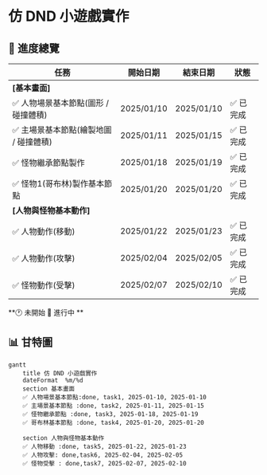 # 仿 DND 小遊戲實作

## 📌 進度總覽
| 任務 | 開始日期 | 結束日期 | 狀態 |
|------|----------|----------|------|
| **[基本畫面]** | | | |
| ✅ 人物場景基本節點(圖形 / 碰撞體積) | 2025/01/10 | 2025/01/10 | ✅ 已完成 |
| ✅ 主場景基本節點(繪製地圖 / 碰撞體積) | 2025/01/11 | 2025/01/15 | ✅ 已完成 |
| ✅ 怪物繼承節點製作 | 2025/01/18 | 2025/01/19 | ✅ 已完成 |
| ✅ 怪物1(哥布林)製作基本節點 | 2025/01/20 | 2025/01/20 | ✅ 已完成 |
| **[人物與怪物基本動作]** | | | |
| ✅ 人物動作(移動) | 2025/01/22 | 2025/01/23 | ✅ 已完成|
| ✅ 人物動作(攻擊) | 2025/02/04 | 2025/02/05 | ✅ 已完成 |
| ✅ 怪物動作(受擊) | 2025/02/07 | 2025/02/10 | ✅ 已完成 |
**🕐 未開始 🔵 進行中 **
## 📊 甘特圖
```mermaid
gantt
    title 仿 DND 小遊戲實作
    dateFormat  %m/%d
    section 基本畫面
    ✅ 人物場景基本節點:done, task1, 2025-01-10, 2025-01-10
    ✅ 主場景基本節點 :done, task2, 2025-01-11, 2025-01-15
    ✅ 怪物繼承節點 :done, task3, 2025-01-18, 2025-01-19
    ✅ 哥布林基本節點 :done, task4, 2025-01-20, 2025-01-20

    section 人物與怪物基本動作
    ✅ 人物移動 :done, task5, 2025-01-22, 2025-01-23
    ✅ 人物攻擊: done,task6, 2025-02-04, 2025-02-05
    ✅ 怪物受擊 : done,task7, 2025-02-07, 2025-02-10
